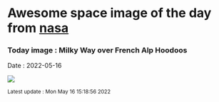 
# Awesome space image of the day from [nasa](https://api.nasa.gov/)

### Today image : Milky Way over French Alp Hoodoos

Date : 2022-05-16


![](https://apod.nasa.gov/apod/image/2205/CoiffeesMW_Barakat_960.jpg)

<small>Latest update : Mon May 16 15:18:56 2022</small>


